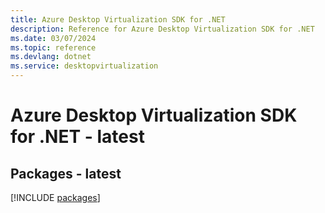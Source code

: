 ```yaml
---
title: Azure Desktop Virtualization SDK for .NET
description: Reference for Azure Desktop Virtualization SDK for .NET
ms.date: 03/07/2024
ms.topic: reference
ms.devlang: dotnet
ms.service: desktopvirtualization
---
```

# Azure Desktop Virtualization SDK for .NET - latest
## Packages - latest
[!INCLUDE [packages](desktop-virtualization-index.md)]